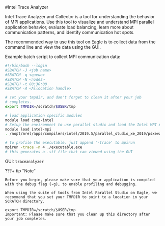 #Intel Trace Analyzer

Intel Trace Analyzer and Collector is a tool for understanding the behavior of MPI applications. Use this tool to visualize and understand MPI parallel application behavior, evaluate load balancing, learn more about communication patterns, and identify communication hot spots.

The recommended way to use this tool on Eagle is to collect data from the command line and view the data using the GUI.

Example batch script to collect MPI communication data:

```bash
#!/bin/bash --login
#SBATCH -J <job name>
#SBATCH -q <queue>
#SBATCH -N <nodes>
#SBATCH -t 00:30:00
#SBATCH -A <Allocation handle>

# set your tmpdir, and don't forget to clean it after your job
# completes.
export TMPDIR=/scratch/$USER/tmp

# load application specific modules
module load comp-intel
# Setup the environment to use parallel studio and load the Intel MPI module
module load intel-mpi
. /nopt/nrel/apps/compilers/intel/2019.5/parallel_studio_xe_2019/psxevars.sh

# to profile the executable, just append '-trace' to mpirun
mpirun -trace -n 4 ./executable.exe
# this generates a .stf file that can viewed using the GUI
```

GUI: `traceanalyzer`

???+ tip "Note"

    Before you begin, please make sure that your application is compiled with the debug flag (-g), to enable profiling and debugging.
    
    When using the suite of tools from Intel Parallel Studio on Eagle, we recommend that you set your TMPDIR to point to a location in your SCRATCH directory.
    
    export TMPDIR=/scratch/$USER/tmp
    Important: Please make sure that you clean up this directory after your job completes.    
